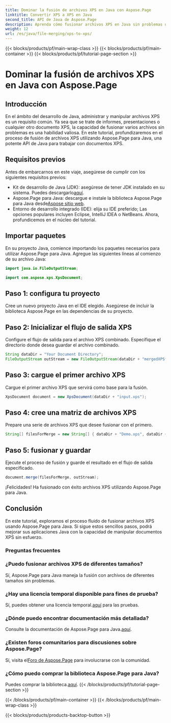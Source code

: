 ```yaml
---
title: Dominar la fusión de archivos XPS en Java con Aspose.Page
linktitle: Convertir XPS a XPS en Java
second_title: API de Java de Aspose.Page
description: Aprenda cómo fusionar archivos XPS en Java sin problemas usando Aspose.Page. Siga nuestra guía paso a paso para una manipulación eficiente de documentos. ¡Mejora tus habilidades de desarrollo de Java ahora!
weight: 12
url: /es/java/file-merging/xps-to-xps/
---
```


{{< blocks/products/pf/main-wrap-class >}}
{{< blocks/products/pf/main-container >}}
{{< blocks/products/pf/tutorial-page-section >}}

# Dominar la fusión de archivos XPS en Java con Aspose.Page

## Introducción
En el ámbito del desarrollo de Java, administrar y manipular archivos XPS es un requisito común. Ya sea que se trate de informes, presentaciones o cualquier otro documento XPS, la capacidad de fusionar varios archivos sin problemas es una habilidad valiosa. En este tutorial, profundizaremos en el proceso de fusión de archivos XPS utilizando Aspose.Page para Java, una potente API de Java para trabajar con documentos XPS.
## Requisitos previos
Antes de embarcarnos en este viaje, asegúrese de cumplir con los siguientes requisitos previos:
-  Kit de desarrollo de Java (JDK): asegúrese de tener JDK instalado en su sistema. Puedes descargarlo[aquí](https://www.oracle.com/java/technologies/javase-downloads.html).
-  Aspose.Page para Java: descargue e instale la biblioteca Aspose.Page para Java desde[Aspose sitio web](https://purchase.aspose.com/buy). 
- Entorno de desarrollo integrado (IDE): elija su IDE preferido; Las opciones populares incluyen Eclipse, IntelliJ IDEA o NetBeans.
Ahora, profundicemos en el núcleo del tutorial.
## Importar paquetes
En su proyecto Java, comience importando los paquetes necesarios para utilizar Aspose.Page para Java. Agregue las siguientes líneas al comienzo de su archivo Java:
```java
import java.io.FileOutputStream;

import com.aspose.xps.XpsDocument;
```
## Paso 1: configura tu proyecto
Cree un nuevo proyecto Java en el IDE elegido. Asegúrese de incluir la biblioteca Aspose.Page en las dependencias de su proyecto.
## Paso 2: Inicializar el flujo de salida XPS
Configure el flujo de salida para el archivo XPS combinado. Especifique el directorio donde desea guardar el archivo combinado.
```java
String dataDir = "Your Document Directory";
FileOutputStream outStream = new FileOutputStream(dataDir + "mergedXPSfiles.xps");
```
## Paso 3: cargue el primer archivo XPS
Cargue el primer archivo XPS que servirá como base para la fusión.
```java
XpsDocument document = new XpsDocument(dataDir + "input.xps");
```
## Paso 4: cree una matriz de archivos XPS
Prepare una serie de archivos XPS que desee fusionar con el primero.
```java
String[] filesForMerge = new String[] { dataDir + "Demo.xps", dataDir + "sample.xps" };
```
## Paso 5: fusionar y guardar
Ejecute el proceso de fusión y guarde el resultado en el flujo de salida especificado.
```java
document.merge(filesForMerge, outStream);
```
¡Felicidades! Ha fusionado con éxito archivos XPS utilizando Aspose.Page para Java.
## Conclusión
En este tutorial, exploramos el proceso fluido de fusionar archivos XPS usando Aspose.Page para Java. Si sigue estos sencillos pasos, podrá mejorar sus aplicaciones Java con la capacidad de manipular documentos XPS sin esfuerzo.
### Preguntas frecuentes
### ¿Puedo fusionar archivos XPS de diferentes tamaños?
Sí, Aspose.Page para Java maneja la fusión con archivos de diferentes tamaños sin problemas.
### ¿Hay una licencia temporal disponible para fines de prueba?
 Sí, puedes obtener una licencia temporal.[aquí](https://purchase.aspose.com/temporary-license/) para las pruebas.
### ¿Dónde puedo encontrar documentación más detallada?
 Consulte la documentación de Aspose.Page para Java.[aquí](https://reference.aspose.com/page/java/).
### ¿Existen foros comunitarios para discusiones sobre Aspose.Page?
 Sí, visita el[Foro de Aspose.Page](https://forum.aspose.com/c/page/39) para involucrarse con la comunidad.
### ¿Cómo puedo comprar la biblioteca Aspose.Page para Java?
 Puedes comprar la biblioteca.[aquí](https://purchase.aspose.com/buy).
{{< /blocks/products/pf/tutorial-page-section >}}

{{< /blocks/products/pf/main-container >}}
{{< /blocks/products/pf/main-wrap-class >}}

{{< blocks/products/products-backtop-button >}}
